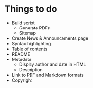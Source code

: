 # Things to do

- Build script
    - Generate PDFs
    - Sitemap
- Create News & Announcements page
- Syntax highlighting
- Table of contents
- README
- Metadata
    - Display author and date in HTML
    - Description
- Link to PDF and Markdown formats
- Copyright
